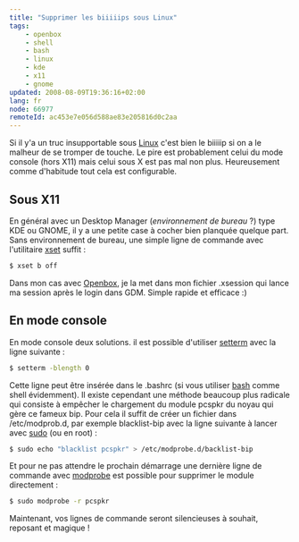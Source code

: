```yaml
---
title: "Supprimer les biiiiips sous Linux"
tags:
    - openbox
    - shell
    - bash
    - linux
    - kde
    - x11
    - gnome
updated: 2008-08-09T19:36:16+02:00
lang: fr
node: 66977
remoteId: ac453e7e056d588ae83e205816d0c2aa
---
```


Si il y'a un truc insupportable sous [Linux](/tag/linux) c'est bien le biiiiip si on a le malheur de se tromper de touche. Le pire est probablement celui du mode console (hors X11) mais celui sous X est pas mal non plus. Heureusement comme d'habitude tout cela est configurable.


## Sous X11


En général avec un Desktop Manager (*environnement de bureau* ?) type KDE ou GNOME, il y a une petite case à cocher bien planquée quelque part. Sans environnement de bureau, une simple ligne de commande avec l'utilitaire [xset](http://pwet.fr/man/linux/commandes/x2/xset) suffit :

``` bash
$ xset b off

```


Dans mon cas avec [Openbox](/tag/openbox), je la met dans mon fichier .xsession qui lance ma session après le login dans GDM. Simple rapide et efficace :)


## En mode console


En mode console deux solutions. il est possible d'utiliser [setterm](http://pwet.fr/man/linux/commandes/setterm) avec la ligne suivante :

``` bash
$ setterm -blength 0

```


Cette ligne peut être insérée dans le .bashrc (si vous utiliser [bash](http://pwet.fr/man/linux/commandes/bash) comme shell évidemment). Il existe cependant une méthode beaucoup plus radicale qui consiste à empêcher le chargement du module pcspkr du noyau qui gère ce fameux bip. Pour cela il suffit de créer un fichier dans /etc/modprob.d, par exemple blacklist-bip avec la ligne suivante à lancer avec [sudo](http://pwet.fr/man/linux/administration_systeme/sudo) (ou en root) :

``` bash
$ sudo echo "blacklist pcspkr" > /etc/modprobe.d/backlist-bip

```


Et pour ne pas attendre le prochain démarrage une dernière ligne de commande avec [modprobe](http://pwet.fr/man/linux/administration_systeme/modprobe) est possible pour supprimer le module directement :

``` bash
$ sudo modprobe -r pcspkr

```


Maintenant, vos lignes de commande seront silencieuses à souhait, reposant et magique !


